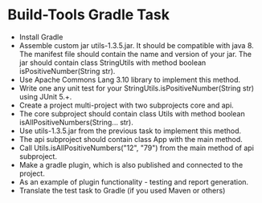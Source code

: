 # Build-Tools Gradle Task

* Install Gradle
* Assemble custom jar utils-1.3.5.jar. It should be compatible with java 8. The manifest file should contain the name and version of your jar. The jar should contain class StringUtils with method boolean isPositiveNumber(String str). 
* Use Apache Commons Lang 3.10 library to implement this method. 
* Write one any unit test for your StringUtils.isPositiveNumber(String str) using JUnit 5.+.
* Create a project multi-project with two subprojects core and api. 
* The core subproject should contain class Utils with method boolean isAllPositiveNumbers(String... str). 
* Use utils-1.3.5.jar from the previous task to implement this method. 
* The api subproject should contain class App with the main method. 
* Call Utils.isAllPositiveNumbers("12", "79") from the main method of api subproject.
* Make a gradle plugin, which is also published and connected to the project.
* As an example of plugin functionality - testing and report generation.
* Translate the test task to Gradle (if you used Maven or others)
